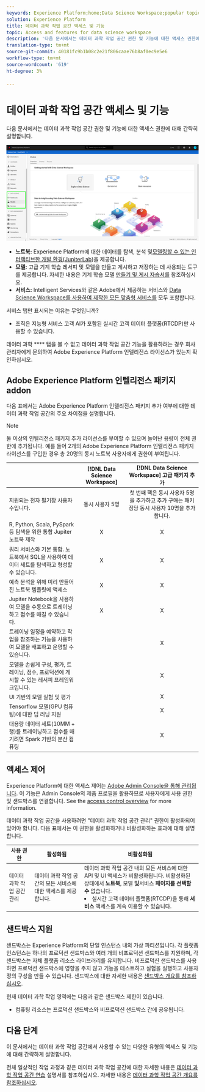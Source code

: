 ```yaml
---
keywords: Experience Platform;home;Data Science Workspace;popular topics;access control;sandbox;intelligence pack;dsw features;dsw access;Adobe Experience Platform Intelligence;intelligence;aep intelligence package
solution: Experience Platform
title: 데이터 과학 작업 공간 액세스 및 기능
topic: Access and features for data science workspace
description: '다음 문서에서는 데이터 과학 작업 공간 권한 및 기능에 대한 액세스 권한에 대해 간략히 설명합니다. '
translation-type: tm+mt
source-git-commit: 40181fc9b1b08c2e21f806caae76b8af0ec9e5e6
workflow-type: tm+mt
source-wordcount: '619'
ht-degree: 3%

---
```



# 데이터 과학 작업 공간 액세스 및 기능

다음 문서에서는 데이터 과학 작업 공간 권한 및 기능에 대한 액세스 권한에 대해 간략히 설명합니다.

![DSW 탭](./images/access/platform-tabs.png)

- **노트북:** Experience Platform에 대한 데이터를 탐색, 분석 및[모델링할 수 있는 인터랙티브한 개발 환경(JupiterLab](./jupyterlab/overview.md))을 제공합니다.
- **모델:** 고급 기계 학습 레서피 및 모델을 만들고 게시하고 저장하는 데 사용되는 도구를 제공합니다. 자세한 내용은 기계 학습 모델 [만들기 및 게시 자습서를](./models-recipes/create-publish-model.md) 참조하십시오.
- **서비스:** Intelligent Services와 같은 Adobe에서 제공하는 서비스와 [Data Science Workspace를 사용하여 제작한 모든 맞춤형 서비스를](../intelligent-services/home.md) 모두 포함합니다.

서비스 탭만 표시되는 이유는 무엇입니까?

- 조직은 지능형 서비스 고객 AI가 포함된 실시간 고객 데이터 플랫폼(RTCDP)만 사용할 수 있습니다.

데이터 과학 **** 탭을 볼 수 없고 데이터 과학 작업 공간 기능을 활용하려는 경우 회사 관리자에게 문의하여 Adobe Experience Platform 인텔리전스 라이선스가 있는지 확인하십시오.

## Adobe Experience Platform 인텔리전스 패키지 addon

다음 표에서는 Adobe Experience Platform 인텔리전스 패키지 추가 여부에 대한 데이터 과학 작업 공간의 주요 차이점을 설명합니다.

>[!NOTE]
>
>둘 이상의 인텔리전스 패키지 추가 라이선스를 부여할 수 있으며 늘어난 용량이 전체 권한에 추가됩니다. 예를 들어 2개의 Adobe Experience Platform 인텔리전스 패키지 라이선스를 구입한 경우 총 20명의 동시 노트북 사용자에게 권한이 부여됩니다.

|  | [!DNL Data Science Workspace] | [!DNL Data Science Workspace] 고급 패키지 추가 |
| --- | :---: | :---: |
| 지원되는 전자 필기장 사용자 수입니다. | 동시 사용자 5명 | 첫 번째 팩은 동시 사용자 5명을 추가하고 추가 구매는 패키징당 동시 사용자 10명을 추가합니다. |
| R, Python, Scala, PySpark 등 탐색을 위한 통합 Jupiter 노트북 제작 | X | X |
| 쿼리 서비스와 기본 통합. 노트북에서 SQL을 사용하여 데이터 세트를 탐색하고 형성할 수 있습니다. | X | X |
| 예측 분석을 위해 미리 만들어진 노트북 템플릿에 액세스 | X | X |
| Jupiter Notebook을 사용하여 모델을 수동으로 트레이닝하고 점수를 매길 수 있습니다. | X | X |
| 트레이닝 일정을 예약하고 작업을 참조하는 기능을 사용하여 모델을 배포하고 운영할 수 있습니다. |  | X |
| 모델을 손쉽게 구성, 평가, 트레이닝, 점수, 프로덕션에 게시할 수 있는 레서피 프레임워크입니다. |  | X |
| UI 기반의 모델 실험 및 평가 |  | X |
| Tensorflow 모델(GPU 컴퓨팅)에 대한 딥 러닝 지원 |  | X |
| 대용량 데이터 세트(10MM + 행)를 트레이닝하고 점수를 매기려면 Spark 기반의 분산 컴퓨팅 |  | X |

## 액세스 제어

Experience Platform에 대한 액세스 제어는 [Adobe Admin Console을 통해 관리됩니다](https://adminconsole.adobe.com). 이 기능은 Admin Console의 제품 프로필을 활용하므로 사용자에게 사용 권한 및 샌드박스를 연결합니다. See the [access control overview](../access-control/home.md) for more information.

데이터 과학 작업 공간을 사용하려면 &quot;데이터 과학 작업 공간 관리&quot; 권한이 활성화되어 있어야 합니다. 다음 표에서는 이 권한을 활성화하거나 비활성화하는 효과에 대해 설명합니다.

| 사용 권한 | 활성화됨 | 비활성화됨 |
|---|---|---|
| 데이터 과학 작업 공간 관리 | 데이터 과학 작업 공간의 모든 서비스에 대한 액세스를 제공합니다. | 데이터 과학 작업 공간 내의 모든 서비스에 대한 API 및 UI 액세스가 비활성화됩니다. 비활성화된 상태에서 **노트북**, 모델 **및**&#x200B;서비스 **페이지를 선택할 수** 없습니다. <li>실시간 고객 데이터 플랫폼(RTCDP)을 통해 **서비스** 액세스를 계속 이용할 수 있습니다.</li> |

## 샌드박스 지원

샌드박스는 Experience Platform의 단일 인스턴스 내의 가상 파티션입니다. 각 플랫폼 인스턴스는 하나의 프로덕션 샌드박스와 여러 개의 비프로덕션 샌드박스를 지원하며, 각 샌드박스는 자체 플랫폼 리소스 라이브러리를 유지합니다. 비프로덕션 샌드박스를 사용하면 프로덕션 샌드박스에 영향을 주지 않고 기능을 테스트하고 실험을 실행하고 사용자 정의 구성을 만들 수 있습니다. 샌드박스에 대한 자세한 내용은 [샌드박스 개요를 참조하십시오](../sandboxes/home.md).

현재 데이터 과학 작업 영역에는 다음과 같은 샌드박스 제한이 있습니다.

- 컴퓨팅 리소스는 프로덕션 샌드박스와 비프로덕션 샌드박스 간에 공유됩니다.

## 다음 단계

이 문서에서는 데이터 과학 작업 공간에서 사용할 수 있는 다양한 유형의 액세스 및 기능에 대해 간략하게 설명합니다.

전체 일상적인 작업 과정과 같은 데이터 과학 작업 공간에 대한 자세한 내용은 [데이터 과학 작업 공간 연습](./walkthrough.md) 설명서를 참조하십시오. 자세한 내용은 [데이터 과학 작업 공간 개요를 참조하십시오](./home.md).